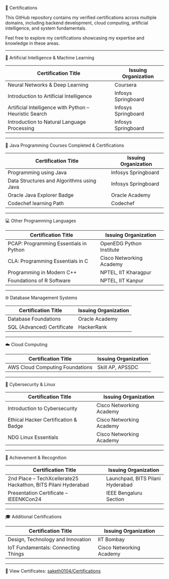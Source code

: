 📜 Certifications

This GitHub repository contains my verified certifications across multiple domains, including backend development, cloud computing, artificial intelligence, and system fundamentals.

Feel free to explore my certifications showcasing my expertise and knowledge in these areas.

---

🧠 Artificial Intelligence & Machine Learning

| Certification Title                                    | Issuing Organization |
| ------------------------------------------------------ | -------------------- |
| Neural Networks & Deep Learning                        | Coursera             |
| Introduction to Artificial Intelligence                | Infosys Springboard  |
| Artificial Intelligence with Python – Heuristic Search | Infosys Springboard  |
| Introduction to Natural Language Processing            | Infosys Springboard  |

---

🍵 Java Programming Courses Completed & Certifications

| Certification Title                       | Issuing Organization |
| ------------------------------------------| -------------------- |
| Programming using Java                    | Infosys Springboard  |
| Data Structures and Algorithms using Java | Infosys Springboard  |
| Oracle Java Explorer Badge                | Oracle Academy       |
| Codechef learning Path                    | Codechef             |

---

💻 Other Programming Languages

| Certification Title                    | Issuing Organization     |
| -------------------------------------- | ------------------------ |
| PCAP: Programming Essentials in Python | OpenEDG Python Institute |
| CLA: Programming Essentials in C       | Cisco Networking Academy |
| Programming in Modern C++              | NPTEL, IIT Kharagpur     |
| Foundations of R Software              | NPTEL, IIT Kanpur        |

---

🌐 Database Management Systems 

| Certification Title             | Issuing Organization            |
| ------------------------------- | ------------------------------- |
| Database Foundations            | Oracle Academy                  |
| SQL (Advanced) Certificate             | HackerRank               |

---

☁️ Cloud Computing

| Certification Title             | Issuing Organization |
| ------------------------------- | -------------------- |
| AWS Cloud Computing Foundations | Skill AP, APSSDC     |

---

🔐 Cybersecurity & Linux

| Certification Title                  | Issuing Organization     |
| ------------------------------------ | ------------------------ |
| Introduction to Cybersecurity        | Cisco Networking Academy |
| Ethical Hacker Certification & Badge | Cisco Networking Academy |
| NDG Linux Essentials                 | Cisco Networking Academy |

---

🏅 Achievement & Recognition

| Certification Title                                           | Issuing Organization             |
| ------------------------------------------------------------- | -------------------------------- |
| 2nd Place – TechXcellerate25 Hackathon, BITS Pilani Hyderabad | Launchpad, BITS Pilani Hyderabad |
| Presentation Certificate – IEEENKCon24                        | IEEE Bengaluru Section           |

---

🎓 Additional Certifications

| Certification Title                 | Issuing Organization     |
| ----------------------------------- | ------------------------ |
| Design, Technology and Innovation   | IIT Bombay               |
| IoT Fundamentals: Connecting Things | Cisco Networking Academy |

---

📁 View Certificates: [saketh0104/Certifications](https://github.com/saketh0104/Certifications)
